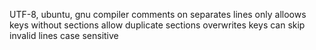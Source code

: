 UTF-8, ubuntu, gnu compiler
comments on separates lines only
alloows keys without sections
allow duplicate sections
overwrites keys
can skip invalid lines
case sensitive